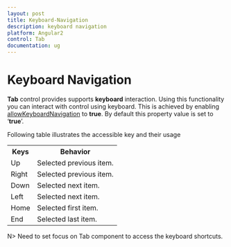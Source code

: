 ```yaml
---
layout: post
title: Keyboard-Navigation
description: keyboard navigation
platform: Angular2
control: Tab
documentation: ug
---
```


# Keyboard Navigation

**Tab** control provides supports **keyboard** interaction. Using this functionality you can interact with control using keyboard. This is achieved by enabling [allowKeyboardNavigation](https://help.syncfusion.com/api/js/ejtab#members:allowkeyboardnavigation) to **true**. By default this property value is set to ‘**true**’.

Following table illustrates the accessible key and their usage

<table>
<tr>
<th>
Keys</th><th>
Behavior</th></tr>
<tr>
<td>
Up</td><td>
Selected previous item.</td></tr>
<tr>
<td>
Right</td><td>
Selected previous item.</td></tr>
<tr>
<td>
Down</td><td>
Selected next item.</td></tr>
<tr>
<td>
Left</td><td>
Selected next item.</td></tr>
<tr>
<td>
Home</td><td>
Selected first item.</td></tr>
<tr>
<td>
End</td><td>
Selected last item.</td></tr>
</table>

N> Need to set focus on Tab component to access the keyboard shortcuts.